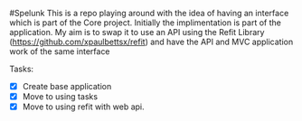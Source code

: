 #Spelunk
This is a repo playing around with the idea of having an interface which is part of the Core project. Initially the implimentation is part of the application. My aim is to swap it to use an API using the Refit Library (https://github.com/xpaulbettsx/refit) and have the API and MVC application work of the same interface

Tasks:
- [X] Create base application
- [X] Move to using tasks
- [X] Move to using refit with web api.